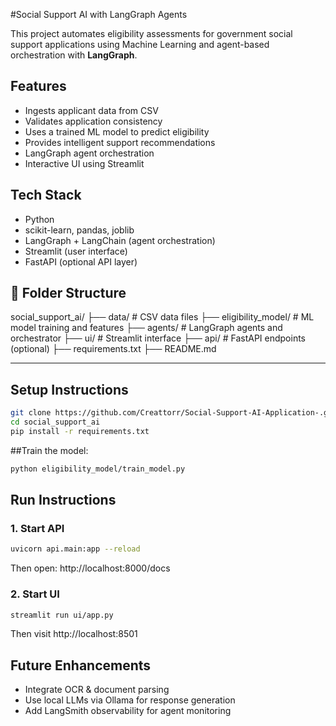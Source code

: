 #Social Support AI with LangGraph Agents

This project automates eligibility assessments for government social support applications using Machine Learning and agent-based orchestration with **LangGraph**.


## Features

- Ingests applicant data from CSV
- Validates application consistency
- Uses a trained ML model to predict eligibility
- Provides intelligent support recommendations
- LangGraph agent orchestration
- Interactive UI using Streamlit



## Tech Stack

- Python
- scikit-learn, pandas, joblib
- LangGraph + LangChain (agent orchestration)
- Streamlit (user interface)
- FastAPI (optional API layer)


## 📁 Folder Structure

social_support_ai/
├── data/ # CSV data files
├── eligibility_model/ # ML model training and features
├── agents/ # LangGraph agents and orchestrator
├── ui/ # Streamlit interface
├── api/ # FastAPI endpoints (optional)
├── requirements.txt
├── README.md



---

## Setup Instructions

```bash
git clone https://github.com/Creattorr/Social-Support-AI-Application-.git
cd social_support_ai
pip install -r requirements.txt
```
##Train the model:
```bash
python eligibility_model/train_model.py
```

## Run Instructions

### 1. Start API
```bash
uvicorn api.main:app --reload
```
Then open: http://localhost:8000/docs

### 2. Start UI
```bash
streamlit run ui/app.py
```
Then visit http://localhost:8501


## Future Enhancements


- Integrate OCR & document parsing
- Use local LLMs via Ollama for response generation
- Add LangSmith observability for agent monitoring








